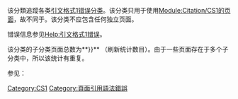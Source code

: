 该分類追蹤各类[引文格式1错误分类](https://zh.wikipedia.org/wiki/WP:CS1 "wikilink")。该分类只用于使用[Module:Citation/CS1的页面](https://zh.wikipedia.org/wiki/Module:Citation/CS1 "wikilink")，故不同于。该分类不应包含任何独立页面。

错误信息参见[Help:引文格式1错误](https://zh.wikipedia.org/wiki/Help:引文格式1错误 "wikilink")。

该分类的子分类页面总数为**}}** （刷新统计数目）。由于一些页面存在于多个子分类中，所以该统计有重复。

参见：

[Category:CS1](https://zh.wikipedia.org/wiki/Category:CS1 "wikilink")
[Category:頁面引用語法錯誤](https://zh.wikipedia.org/wiki/Category:頁面引用語法錯誤 "wikilink")